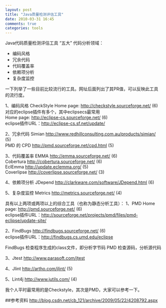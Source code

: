```yaml
---
layout: post
title: "Java质量检测评估工具"
date: 2010-03-31 16:45
comments: true
categories: tools
---
```

Java代码质量检测评估工具
“五大” 代码分析领域：

* 编码风格
* 冗余代码
* 代码覆盖率
* 依赖项分析
* 复杂度监控

一下列举了一些目前比较流行的工具。网址后面列出了其PR值，可以反映此工具的流行度。

1、编码风格
CheckStyle
Home page: <http://checkstyle.sourceforge.net/> (6)  
对应的eclipse插件有多个，其中eclipsecs最常用  
Home page: <http://eclipse-cs.sourceforge.net/> (6)  
eclipse插件URL：<http://eclipse-cs.sf.net/update/>

2、冗余代码
Simian <http://www.redhillconsulting.com.au/products/simian/> (5)  
PMD 的 CPD <http://pmd.sourceforge.net/cpd.html> (5)
<!--more-->
3、代码覆盖率
EMMA  <http://emma.sourceforge.net/> (6)  
Cobertura  <http://cobertura.sourceforge.net/> (6)  
EclEmma <http://update.eclemma.org/> (5)  
Coverlipse <http://coverlipse.sourceforge.net/> (3)

4、依赖项分析
JDepend <http://clarkware.com/software/JDepend.html> (6)

5、复杂度监控
Metrics <http://metrics.sourceforge.net/> (4)

具有以上两项或两项以上的综合工具（也称为静态分析工具）：
1、PMD
Home page: <http://pmd.sourceforge.net/> (6)  
eclipse插件URL：<http://sourceforge.net/projects/pmd/files/pmd-eclipse/update-site/>

2、FindBugs <http://findbugs.sourceforge.net/> (6)  
eclipse插件URL：<http://findbugs.cs.umd.edu/eclipse>

FindBugs 检查程序生成的class文件，即分析字节码
PMD 检查源码，分析源代码

3、Jtest <http://www.parasoft.com/jtest>

4、Jlint <http://artho.com/jlint/> (5)

5、Lint4j <http://www.jutils.com/> (4)

我个人平时最常用的是Checkstyle，其次是PMD，大家可以参考一下。

##参考资料
<http://blog.csdn.net/cb_121/archive/2009/05/22/4208792.aspx>
